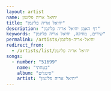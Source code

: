 ```yaml
---
layout: artist
name: יחיאל אריה פליגמן
title: "יחיאל אריה פליגמן"
description: "דף האמן יחיאל אריה פליגמן"
keywords: "שירים, מוזיקה, יחיאל אריה פליגמן"
permalink: /artists/יחיאל-אריה-פליגמן
redirect_from:
  - /artists/list/יחיאל אריה פליגמן
songs:
  - number: "51699"
    name: "בטחתי"
    album: "סינגלים"
    artist: "יחיאל אריה פליגמן"
---
```

